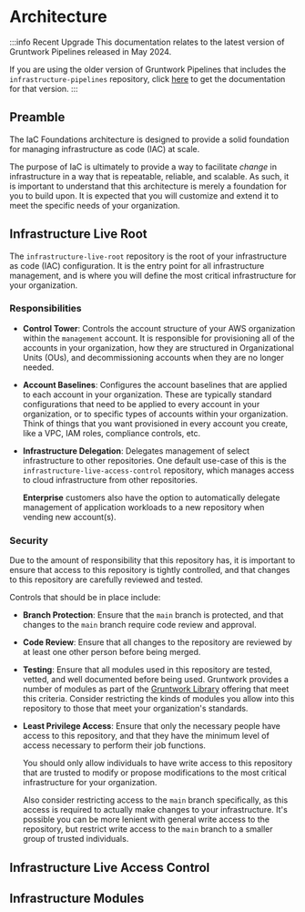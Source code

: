 # Architecture

:::info Recent Upgrade
This documentation relates to the latest version of Gruntwork Pipelines released in May 2024.

If you are using the older version of Gruntwork Pipelines that includes the `infrastructure-pipelines` repository, click [here](../../infrastructure-pipelines/iac-foundations/initial-setup.md) to get the documentation for that version.
:::

## Preamble

The IaC Foundations architecture is designed to provide a solid foundation for managing infrastructure as code (IAC) at scale.

The purpose of IaC is ultimately to provide a way to facilitate _change_ in infrastructure in a way that is repeatable, reliable, and scalable. As such, it is important to understand that this architecture is merely a foundation for you to build upon. It is expected that you will customize and extend it to meet the specific needs of your organization.
<!-- TODO: Add diagram using Excalidraw or something similar to visually showcase how these interact -->
## Infrastructure Live Root

The `infrastructure-live-root` repository is the root of your infrastructure as code (IAC) configuration. It is the entry point for all infrastructure management, and is where you will define the most critical infrastructure for your organization.

### Responsibilities

- **Control Tower**: Controls the account structure of your AWS organization within the `management` account. It is responsible for provisioning all of the accounts in your organization, how they are structured in Organizational Units (OUs), and decommissioning accounts when they are no longer needed.
- **Account Baselines**: Configures the account baselines that are applied to each account in your organization. These are typically standard configurations that need to be applied to every account in your organization, or to specific types of accounts within your organization. Think of things that you want provisioned in every account you create, like a VPC, IAM roles, compliance controls, etc.
- **Infrastructure Delegation**: Delegates management of select infrastructure to other repositories. One default use-case of this is the `infrastructure-live-access-control` repository, which manages access to cloud infrastructure from other repositories.

  **Enterprise** customers also have the option to automatically delegate management of application workloads to a new repository when vending new account(s).

### Security

Due to the amount of responsibility that this repository has, it is important to ensure that access to this repository is tightly controlled, and that changes to this repository are carefully reviewed and tested.

Controls that should be in place include:

- **Branch Protection**: Ensure that the `main` branch is protected, and that changes to the `main` branch require code review and approval.
- **Code Review**: Ensure that all changes to the repository are reviewed by at least one other person before being merged.
- **Testing**: Ensure that all modules used in this repository are tested, vetted, and well documented before being used. Gruntwork provides a number of modules as part of the [Gruntwork Library](../../library/overview/index.md) offering that meet this criteria. Consider restricting the kinds of modules you allow into this repository to those that meet your organization's standards.
- **Least Privilege Access**: Ensure that only the necessary people have access to this repository, and that they have the minimum level of access necessary to perform their job functions.

  You should only allow individuals to have write access to this repository that are trusted to modify or propose modifications to the most critical infrastructure for your organization.

  Also consider restricting access to the `main` branch specifically, as this access is required to actually make changes to your infrastructure. It's possible you can be more lenient with general write access to the repository, but restrict write access to the `main` branch to a smaller group of trusted individuals.

## Infrastructure Live Access Control

## Infrastructure Modules
